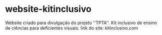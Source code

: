 # website-kitinclusivo
Website criado para divulgação do projeto ''TPTA''. Kit inclusivo de ensino de ciências para deficientes visuais.
link do site: kitinclusivo.com
